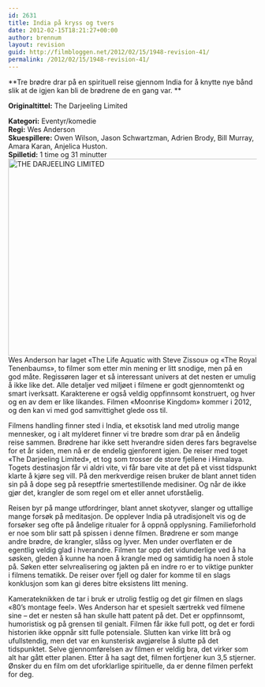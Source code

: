 ```yaml
---
id: 2631
title: India på kryss og tvers
date: 2012-02-15T18:21:27+00:00
author: brennum
layout: revision
guid: http://filmbloggen.net/2012/02/15/1948-revision-41/
permalink: /2012/02/15/1948-revision-41/
---
```

**Tre brødre drar på en spirituell reise gjennom India for å knytte nye bånd slik at de igjen kan bli de brødrene de en gang var. ** 

**<!--more-->Originaltittel:** The Darjeeling Limited

  
**Kategori:** Eventyr/komedie  
**Regi:** Wes Anderson  
**Skuespillere:** Owen Wilson, Jason Schwartzman, Adrien Brody, Bill Murray, Amara Karan, Anjelica Huston.  
**Spilletid:** 1 time og 31 minutter  
<a href="http://filmbloggen.net/2012/01/23/india-pa-kryss-og-tvers/the-darjeeling-limited-movie-image-adrien-brody-jason-schwartzman-and-owen-wilson/" rel="attachment wp-att-1994"><img class="alignnone size-full wp-image-1994" src="http://filmbloggen.net/wp-content/uploads//2012/01/the_darjeeling_limited_movie_image_adrien_brody__jason_schwartzman_and_owen_wilson__1_.jpg" alt="THE DARJEELING LIMITED" width="600" height="399" /></a>  
Wes Anderson har laget &laquo;The Life Aquatic with Steve Zissou&raquo; og &laquo;The Royal Tenenbaums&raquo;, to filmer som etter min mening er litt snodige, men på en god måte. Regissøren lager et så interessant univers at det nesten er umulig å ikke like det. Alle detaljer ved miljøet i filmene er godt gjennomtenkt og smart iverksatt. Karakterene er også veldig oppfinnsomt konstruert, og hver og en av dem er like likandes. Filmen &laquo;Moonrise Kingdom&raquo; kommer i 2012, og den kan vi med god samvittighet glede oss til.

Filmens handling finner sted i India, et eksotisk land med utrolig mange mennesker, og i alt mylderet finner vi tre brødre som drar på en åndelig reise sammen. Brødrene har ikke sett hverandre siden deres fars begravelse for et år siden, men nå er de endelig gjenforent igjen. De reiser med toget &laquo;The Darjeeling Limited&raquo;, et tog som trosser de store fjellene i Himalaya. Togets destinasjon får vi aldri vite, vi får bare vite at det på et visst tidspunkt klarte å kjøre seg vill. På den merkverdige reisen bruker de blant annet tiden sin på å dope seg på reseptfrie smertestillende medisiner. Og når de ikke gjør det, krangler de som regel om et eller annet uforståelig.

Reisen byr på mange utfordringer, blant annet skotyver, slanger og uttallige mange forsøk på meditasjon. De opplever India på utradisjonelt vis og de forsøker seg ofte på åndelige ritualer for å oppnå opplysning. Familieforhold er noe som blir satt på spissen i denne filmen. Brødrene er som mange andre brødre, de krangler, slåss og lyver. Men under overflaten er de egentlig veldig glad i hverandre. Filmen tar opp det vidunderlige ved å ha søsken, gleden å kunne ha noen å krangle med og samtidig ha noen å stole på. Søken etter selvrealisering og jakten på en indre ro er to viktige punkter i filmens tematikk. De reiser over fjell og daler for komme til en slags konklusjon som kan gi deres bitre eksistens litt mening.

Kamerateknikken de tar i bruk er utrolig festlig og det gir filmen en slags &laquo;80&#8217;s montage feel&raquo;. Wes Anderson har et spesielt særtrekk ved filmene sine &#8211; det er nesten så han skulle hatt patent på det. Det er oppfinnsomt, humoristisk og på grensen til genialt. Filmen får ikke full pott, og det er fordi historien ikke oppnår sitt fulle potensiale. Slutten kan virke litt brå og ufullstendig, men det var en kunsterisk avgjørelse å slutte på det tidspunktet. Selve gjennomførelsen av filmen er veldig bra, det virker som alt har gått etter planen. Etter å ha sagt det, filmen fortjener kun 3,5 stjerner. Ønsker du en film om det uforklarlige spirituelle, da er denne filmen perfekt for deg.